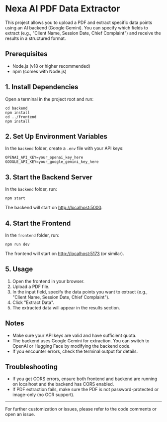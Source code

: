 # Nexa AI PDF Data Extractor

This project allows you to upload a PDF and extract specific data points using an AI backend (Google Gemini). You can specify which fields to extract (e.g., "Client Name, Session Date, Chief Complaint") and receive the results in a structured format.

## Prerequisites

- Node.js (v18 or higher recommended)
- npm (comes with Node.js)

## 1. Install Dependencies

Open a terminal in the project root and run:

```
cd backend
npm install
cd ../frontend
npm install
```

## 2. Set Up Environment Variables

In the `backend` folder, create a `.env` file with your API keys:

```
OPENAI_API_KEY=your_openai_key_here
GOOGLE_API_KEY=your_google_gemini_key_here
```

## 3. Start the Backend Server

In the `backend` folder, run:

```
npm start
```

The backend will start on [http://localhost:5000](http://localhost:5000).

## 4. Start the Frontend

In the `frontend` folder, run:

```
npm run dev
```

The frontend will start on [http://localhost:5173](http://localhost:5173) (or similar).

## 5. Usage

1. Open the frontend in your browser.
2. Upload a PDF file.
3. In the input field, specify the data points you want to extract (e.g., "Client Name, Session Date, Chief Complaint").
4. Click "Extract Data".
5. The extracted data will appear in the results section.

## Notes
- Make sure your API keys are valid and have sufficient quota.
- The backend uses Google Gemini for extraction. You can switch to OpenAI or Hugging Face by modifying the backend code.
- If you encounter errors, check the terminal output for details.

## Troubleshooting
- If you get CORS errors, ensure both frontend and backend are running on localhost and the backend has CORS enabled.
- If PDF extraction fails, make sure the PDF is not password-protected or image-only (no OCR support).

---

For further customization or issues, please refer to the code comments or open an issue.
